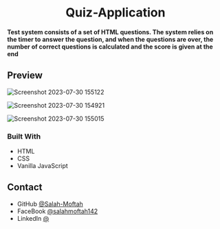
<h1 align="center">Quiz-Application</h1>

<h4>Test system consists of a set of HTML questions.
The system relies on the timer to answer the question, and when the questions are over, the number of correct questions is calculated and the score is given at the end</h4>


## Preview
![Screenshot 2023-07-30 155122](https://github.com/Salah-Moftah/Quiz-Application/assets/132005420/4546b313-3574-453d-8dce-9b19f913245e)

![Screenshot 2023-07-30 154921](https://github.com/Salah-Moftah/Quiz-Application/assets/132005420/5632954e-d383-43da-bf19-6b62942b2a21)

![Screenshot 2023-07-30 155015](https://github.com/Salah-Moftah/Quiz-Application/assets/132005420/3cd88c6e-fa90-4b80-9268-edcd9b517ca2)



### Built With

- HTML
- CSS
- Vanilla JavaScript 

## Contact

- GitHub [@Salah-Moftah](https://github.com/Salah-Moftah)
- FaceBook [@salahmoftah142](https://www.facebook.com/salahmoftah142)
- LinkedIn [@](#)

